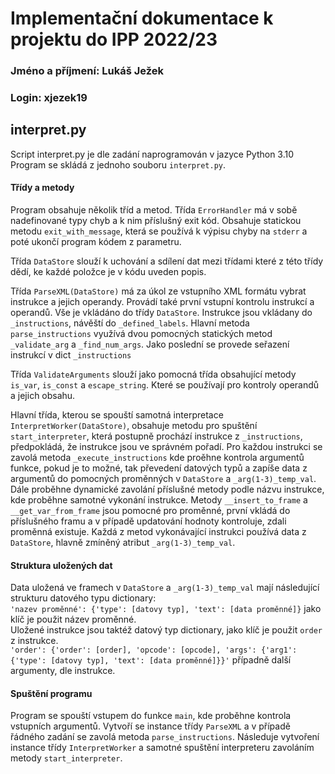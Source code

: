 # Implementační dokumentace k projektu do IPP 2022/23
### Jméno a příjmení: Lukáš Ježek
### Login: xjezek19

## interpret.py
Script interpret.py je dle zadání naprogramován v jazyce Python 3.10  
Program se skládá z jednoho souboru `interpret.py`.    

#### Třídy a metody
Program obsahuje několik tříd a metod. Třída `ErrorHandler` má v sobě nadefinované typy chyb a k nim příslušný exit kód. Obsahuje statickou metodu `exit_with_message`, která se používá k výpisu chyby na `stderr` a poté ukončí program kódem z parametru.

Třída `DataStore` slouží k uchování a sdílení dat mezi třídami které z této třídy dědí, ke každé položce je v kódu uveden popis.


Třída `ParseXML(DataStore)` má za úkol ze vstupního XML formátu vybrat instrukce a jejich operandy. Provádí také první vstupní kontrolu instrukcí a operandů. Vše je vkládáno do třídy `DataStore`. Instrukce jsou vkládany do `_instructions`, návěští do `_defined_labels`.
Hlavní metoda `parse_instructions` využívá dvou pomocných statických metod `_validate_arg` a `_find_num_args`. Jako poslední se provede seřazení instrukcí v dict `_instructions`

Třída `ValidateArguments` slouží jako pomocná třída obsahující metody `is_var`, `is_const` a `escape_string`. Které se používají pro kontroly operandů a jejich obsahu.

Hlavní třída, kterou se spouští samotná interpretace `InterpretWorker(DataStore)`, obsahuje metodu pro spuštění `start_interpreter`, která postupně prochází instrukce z `_instructions`, předpokládá, že instrukce jsou ve správném pořadí. Pro každou instrukci se zavolá metoda `_execute_instructions` kde proěhne kontrola argumentů funkce, pokud je to možné, tak převedení datových typů a zapíše data z argumentů do pomocných proměnných v `DataStore` a `_arg(1-3)_temp_val`. Dále proběhne dynamické zavolání příslušné metody podle názvu instrukce, kde proběhne samotné vykonání instrukce.
Metody `__insert_to_frame` a `__get_var_from_frame` jsou pomocné pro proměnné, první vkládá do příslušného framu a v případě updatování hodnoty kontroluje, zdali proměnná existuje.
Každá z metod vykonávající instrukci používá data z `DataStore`, hlavně zmíněný atribut `_arg(1-3)_temp_val`.

#### Struktura uložených dat
Data uložená ve framech v `DataStore` a  `_arg(1-3)_temp_val` mají následující strukturu datového typu dictionary:   
`'nazev proměnné': {'type': [datovy typ], 'text': [data proměnné]}` jako klíč je použit název proměnné.    
Uložené instrukce jsou taktéž datový typ dictionary, jako klíč je použit `order` z instrukce.   
`'order': {'order': [order], 'opcode': [opcode], 'args': {'arg1': {'type': [datovy typ], 'text': [data proměnné]}}'` případně další argumenty, dle instrukce.

#### Spuštění programu
Program se spouští vstupem do funkce `main`, kde proběhne kontrola vstupních argumentů. Vytvoří se instance třídy `ParseXML` a v případě řádného zadání se zavolá metoda `parse_instructions`. Následuje vytvoření instance třídy `InterpretWorker` a samotné spuštění interpreteru zavoláním metody `start_interpreter`.